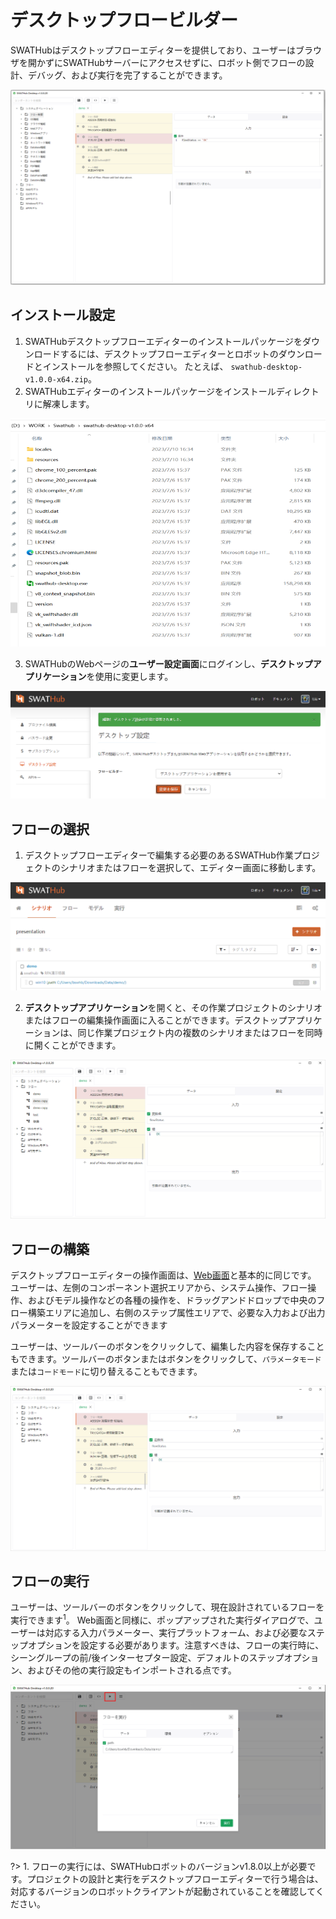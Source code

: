 デスクトップフロービルダー
===

SWATHubはデスクトップフローエディターを提供しており、ユーザーはブラウザを開かずにSWATHubサーバーにアクセスせずに、ロボット側でフローの設計、デバッグ、および実行を完了することができます。

![図1  Local Builder 1](../assets/img/manual-local-builder-01.png)

インストール設定
---

1. SWATHubデスクトップフローエディターのインストールパッケージをダウンロードするには、デスクトップフローエディターとロボットのダウンロードとインストールを参照してください。 たとえば、 `swathub-desktop-v1.0.0-x64.zip`。
2. SWATHubエディターのインストールパッケージをインストールディレクトリに解凍します。

![図2  Local Builder 2](../assets/img/manual-Local-builder-02.png)

3. SWATHubのWebページの**ユーザー設定画面**にログインし、**デスクトップアプリケーション**を使用に変更します。

![図3  Local Builder 3](../assets/img/manual-Local-builder-03.png)


フローの選択
---

1. デスクトップフローエディターで編集する必要のあるSWATHub作業プロジェクトのシナリオまたはフローを選択して、エディター画面に移動します。

![図4  Local Builder 4](../assets/img/manual-Local-builder-04.gif)

2. **デスクトップアプリケーション**を開くと、その作業プロジェクトのシナリオまたはフローの編集操作画面に入ることができます。デスクトップアプリケーションは、同じ作業プロジェクト内の複数のシナリオまたはフローを同時に開くことができます。

![図5  Local Builder 6](../assets/img/manual-Local-builder-06.png)

フローの構築
---

デスクトップフローエディターの操作画面は、[Web画面](design_scenario)と基本的に同じです。 ユーザーは、左側のコンポーネント選択エリアから、システム操作、フロー操作、およびモデル操作などの各種の操作を、ドラッグアンドドロップで中央のフロー構築エリアに追加し、右側のステップ属性エリアで、必要な入力および出力パラメーターを設定することができます

ユーザーは、ツールバーの<i class = "fa fa-save"></i>ボタンをクリックして、編集した内容を保存することもできます。ツールバーの<i class = "fa fa-list"></i>ボタンまたは<i class = "fa fa-code"></i>ボタンをクリックして、`パラメータモード`または`コードモード`に切り替えることもできます。

![図7  Local Builder 7](../assets/img/manual-local-builder-07.png)


フローの実行
---

ユーザーは、ツールバーの<i class = "fa fa-play"></i>ボタンをクリックして、現在設計されているフローを実行できます<sup>1</sup>。 Web画面と同様に、ポップアップされた実行ダイアログで、ユーザーは対応する入力パラメーター、実行プラットフォーム、および必要なステップオプションを設定する必要があります。注意すべきは、フローの実行時に、シーングループの前/後インターセプター設定、デフォルトのステップオプション、およびその他の実行設定もインポートされる点です。

![図8  Local Builder 8](../assets/img/manual-local-builder-08.png)

?> 1. フローの実行には、SWATHubロボットのバージョンv1.8.0以上が必要です。プロジェクトの設計と実行をデスクトップフローエディターで行う場合は、対応するバージョンのロボットクライアントが起動されていることを確認してください。

